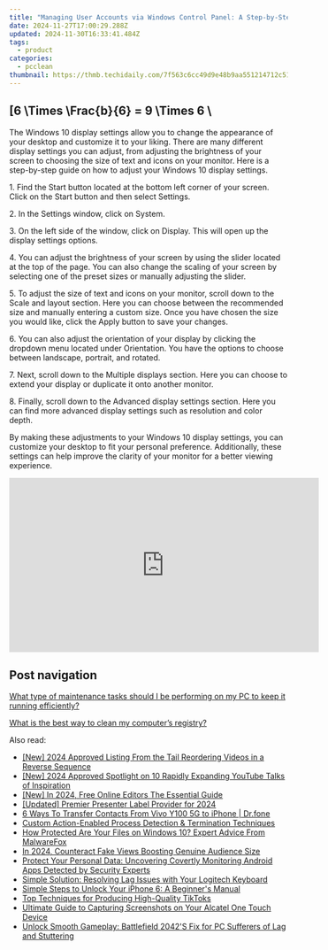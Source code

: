 ```yaml
---
title: "Managing User Accounts via Windows Control Panel: A Step-by-Step Guide by YL Computing"
date: 2024-11-27T17:00:29.288Z
updated: 2024-11-30T16:33:41.484Z
tags:
  - product
categories:
  - pcclean
thumbnail: https://thmb.techidaily.com/7f563c6cc49d9e48b9aa551214712c5134f2db5185be39a48c0e895d012e0af9.jpg
---
```


## \[6 \Times \Frac{b}{6} = 9 \Times 6 \

The Windows 10 display settings allow you to change the appearance of your desktop and customize it to your liking. There are many different display settings you can adjust, from adjusting the brightness of your screen to choosing the size of text and icons on your monitor. Here is a step-by-step guide on how to adjust your Windows 10 display settings. 

1\. Find the Start button located at the bottom left corner of your screen. Click on the Start button and then select Settings.

2\. In the Settings window, click on System.

3\. On the left side of the window, click on Display. This will open up the display settings options. 

4\. You can adjust the brightness of your screen by using the slider located at the top of the page. You can also change the scaling of your screen by selecting one of the preset sizes or manually adjusting the slider.

5\. To adjust the size of text and icons on your monitor, scroll down to the Scale and layout section. Here you can choose between the recommended size and manually entering a custom size. Once you have chosen the size you would like, click the Apply button to save your changes.

6\. You can also adjust the orientation of your display by clicking the dropdown menu located under Orientation. You have the options to choose between landscape, portrait, and rotated.

7\. Next, scroll down to the Multiple displays section. Here you can choose to extend your display or duplicate it onto another monitor.

8\. Finally, scroll down to the Advanced display settings section. Here you can find more advanced display settings such as resolution and color depth. 

By making these adjustments to your Windows 10 display settings, you can customize your desktop to fit your personal preference. Additionally, these settings can help improve the clarity of your monitor for a better viewing experience.

<!-- affiliate ads begin -->
<iframe width="560" height="315" src="https://www.youtube.com/embed/oP8grXxuy2o?si=uIRNhTYbecTcaC7J" title="YouTube video player" frameborder="0" allow="accelerometer; autoplay; clipboard-write; encrypted-media; gyroscope; picture-in-picture; web-share" referrerpolicy="strict-origin-when-cross-origin" allowfullscreen></iframe>
<!-- affiliate ads end -->

## Post navigation

[What type of maintenance tasks should I be performing on my PC to keep it running efficiently?](https://tools.techidaily.com/pcclean/products/)

[What is the best way to clean my computer’s registry?](https://tools.techidaily.com/pcclean/products/)

<ins class="adsbygoogle"
     style="display:block"
     data-ad-format="autorelaxed"
     data-ad-client="ca-pub-7571918770474297"
     data-ad-slot="1223367746"></ins>

<ins class="adsbygoogle"
     style="display:block"
     data-ad-client="ca-pub-7571918770474297"
     data-ad-slot="8358498916"
     data-ad-format="auto"
     data-full-width-responsive="true"></ins>

<span class="atpl-alsoreadstyle">Also read:</span>
<div><ul>
<li><a href="https://youtube-blog.techidaily.com/024-approved-listing-from-the-tail-reordering-videos-in-a-reverse-sequence/"><u>[New] 2024 Approved Listing From the Tail Reordering Videos in a Reverse Sequence</u></a></li>
<li><a href="https://youtube-webster.techidaily.com/024-approved-spotlight-on-10-rapidly-expanding-youtube-talks-of-inspiration/"><u>[New] 2024 Approved Spotlight on 10 Rapidly Expanding YouTube Talks of Inspiration</u></a></li>
<li><a href="https://eaxpv-info.techidaily.com/new-in-2024-free-online-editors-the-essential-guide/"><u>[New] In 2024, Free Online Editors The Essential Guide</u></a></li>
<li><a href="https://fox-boxes.techidaily.com/updated-premier-presenter-label-provider-for-2024/"><u>[Updated] Premier Presenter Label Provider for 2024</u></a></li>
<li><a href="https://blog-min.techidaily.com/6-ways-to-transfer-contacts-from-vivo-y100-5g-to-iphone-drfone-by-drfone-transfer-from-android-transfer-from-android/"><u>6 Ways To Transfer Contacts From Vivo Y100 5G to iPhone | Dr.fone</u></a></li>
<li><a href="https://win-updates.techidaily.com/custom-action-enabled-process-detection-and-termination-techniques/"><u>Custom Action-Enabled Process Detection & Termination Techniques</u></a></li>
<li><a href="https://win-updates.techidaily.com/how-protected-are-your-files-on-windows-10-expert-advice-from-malwarefox/"><u>How Protected Are Your Files on Windows 10? Expert Advice From MalwareFox</u></a></li>
<li><a href="https://youtube-lab.techidaily.com/24-counteract-fake-views-boosting-genuine-audience-size/"><u>In 2024, Counteract Fake Views Boosting Genuine Audience Size</u></a></li>
<li><a href="https://win-updates.techidaily.com/protect-your-personal-data-uncovering-covertly-monitoring-android-apps-detected-by-security-experts/"><u>Protect Your Personal Data: Uncovering Covertly Monitoring Android Apps Detected by Security Experts</u></a></li>
<li><a href="https://techidaily.com/simple-solution-resolving-lag-issues-with-your-logitech-keyboard/"><u>Simple Solution: Resolving Lag Issues with Your Logitech Keyboard</u></a></li>
<li><a href="https://win-updates.techidaily.com/simple-steps-to-unlock-your-iphone-6-a-beginners-manual/"><u>Simple Steps to Unlock Your iPhone 6: A Beginner's Manual</u></a></li>
<li><a href="https://win-updates.techidaily.com/top-techniques-for-producing-high-quality-tiktoks/"><u>Top Techniques for Producing High-Quality TikToks</u></a></li>
<li><a href="https://win-updates.techidaily.com/ultimate-guide-to-capturing-screenshots-on-your-alcatel-one-touch-device/"><u>Ultimate Guide to Capturing Screenshots on Your Alcatel One Touch Device</u></a></li>
<li><a href="https://win-blog.techidaily.com/unlock-smooth-gameplay-battlefield-2042s-fix-for-pc-sufferers-of-lag-and-stuttering/"><u>Unlock Smooth Gameplay: Battlefield 2042'S Fix for PC Sufferers of Lag and Stuttering</u></a></li>
</ul></div>

